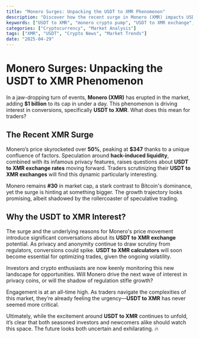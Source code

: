 ```yaml
---
title: "Monero Surges: Unpacking the USDT to XMR Phenomenon"
description: "Discover how the recent surge in Monero (XMR) impacts USDT to XMR conversions and the potential future of privacy coins."
keywords: ["USDT to XMR", "monero crypto pump", "USDT to XMR exchange", "XMR market cap", "USDT to XMR calculator"]
categories: ["Cryptocurrency", "Market Analysis"]
tags: ["XMR", "USDT", "Crypto News", "Market Trends"]
date: "2025-04-29"
---
```


# Monero Surges: Unpacking the USDT to XMR Phenomenon

In a jaw-dropping turn of events, **Monero (XMR)** has erupted in the market, adding **$1 billion** to its cap in under a day. This phenomenon is driving interest in conversions, specifically **USDT to XMR**. What does this mean for traders? 

## The Recent XMR Surge

Monero’s price skyrocketed over **50%**, peaking at **$347** thanks to a unique confluence of factors. Speculation around **hack-induced liquidity**, combined with its infamous privacy features, raises questions about **USDT to XMR exchange rates** moving forward. Traders scrutinizing their **USDT to XMR exchanges** will find this dynamic particularly interesting.

Monero remains **#30** in market cap, a stark contrast to Bitcoin's dominance, yet the surge is hinting at something bigger. The growth trajectory looks promising, albeit shadowed by the rollercoaster of speculative trading.

## Why the USDT to XMR Interest?

The surge and the underlying reasons for Monero's price movement introduce significant conversations about its **USDT to XMR exchange** potential. As privacy and anonymity continue to draw scrutiny from regulators, conversions could spike. **USDT to XMR calculators** will soon become essential for optimizing trades, given the ongoing volatility.

Investors and crypto enthusiasts are now keenly monitoring this new landscape for opportunities. Will Monero drive the next wave of interest in privacy coins, or will the shadow of regulation stifle growth? 

Engagement is at an all-time high. As traders navigate the complexities of this market, they’re already feeling the urgency—**USDT to XMR** has never seemed more critical. 

Ultimately, while the excitement around **USDT to XMR** continues to unfold, it’s clear that both seasoned investors and newcomers alike should watch this space. The future looks both uncertain and exhilarating. 🔥